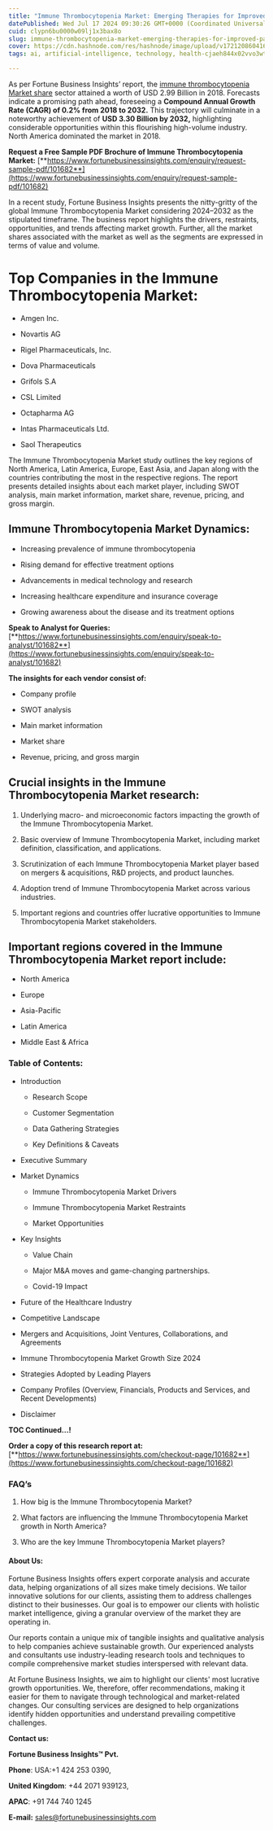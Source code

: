 ```yaml
---
title: "Immune Thrombocytopenia Market: Emerging Therapies for Improved Patient Care"
datePublished: Wed Jul 17 2024 09:30:26 GMT+0000 (Coordinated Universal Time)
cuid: clypn6bu0000w09lj1x3bax8o
slug: immune-thrombocytopenia-market-emerging-therapies-for-improved-patient-care
cover: https://cdn.hashnode.com/res/hashnode/image/upload/v1721208604165/d1a4120f-15ba-4eb8-a445-60f5d38d2951.png
tags: ai, artificial-intelligence, technology, health-cjaeh844x02vvo3wtj5r2s75q, healthcare

---
```


As per Fortune Business Insights’ report, the [immune thrombocytopenia Market share](https://www.fortunebusinessinsights.com/industry-reports/immune-thrombocytopenia-itp-market-101682) sector attained a worth of USD 2.99 Billion in 2018. Forecasts indicate a promising path ahead, foreseeing a **Compound Annual Growth Rate (CAGR) of 0.2% from 2018 to 2032.** This trajectory will culminate in a noteworthy achievement of **USD 3.30 Billion by 2032,** highlighting considerable opportunities within this flourishing high-volume industry. North America dominated the market in 2018.

**Request a Free Sample PDF Brochure of Immune Thrombocytopenia Market:** [**https://www.fortunebusinessinsights.com/enquiry/request-sample-pdf/101682**](https://www.fortunebusinessinsights.com/enquiry/request-sample-pdf/101682)

In a recent study, Fortune Business Insights presents the nitty-gritty of the global Immune Thrombocytopenia Market considering 2024–2032 as the stipulated timeframe. The business report highlights the drivers, restraints, opportunities, and trends affecting market growth. Further, all the market shares associated with the market as well as the segments are expressed in terms of value and volume.

# **Top Companies in the Immune Thrombocytopenia Market:**

* Amgen Inc.
    
* Novartis AG
    
* Rigel Pharmaceuticals, Inc.
    
* Dova Pharmaceuticals
    
* Grifols S.A
    
* CSL Limited
    
* Octapharma AG
    
* Intas Pharmaceuticals Ltd.
    
* Saol Therapeutics
    

The Immune Thrombocytopenia Market study outlines the key regions of North America, Latin America, Europe, East Asia, and Japan along with the countries contributing the most in the respective regions. The report presents detailed insights about each market player, including SWOT analysis, main market information, market share, revenue, pricing, and gross margin.

## Immune Thrombocytopenia Market **Dynamics**:

* Increasing prevalence of immune thrombocytopenia
    
* Rising demand for effective treatment options
    
* Advancements in medical technology and research
    
* Increasing healthcare expenditure and insurance coverage
    
* Growing awareness about the disease and its treatment options
    

**Speak to Analyst for Queries:** [**https://www.fortunebusinessinsights.com/enquiry/speak-to-analyst/101682**](https://www.fortunebusinessinsights.com/enquiry/speak-to-analyst/101682)

**The insights for each vendor consist of:**

* Company profile
    
* SWOT analysis
    
* Main market information
    
* Market share
    
* Revenue, pricing, and gross margin
    

## **Crucial insights in the Immune Thrombocytopenia Market research:**

1. Underlying macro- and microeconomic factors impacting the growth of the Immune Thrombocytopenia Market.
    
2. Basic overview of Immune Thrombocytopenia Market, including market definition, classification, and applications.
    
3. Scrutinization of each Immune Thrombocytopenia Market player based on mergers & acquisitions, R&D projects, and product launches.
    
4. Adoption trend of Immune Thrombocytopenia Market across various industries.
    
5. Important regions and countries offer lucrative opportunities to Immune Thrombocytopenia Market stakeholders.
    

## **Important regions covered in the Immune Thrombocytopenia Market report include:**

* North America
    
* Europe
    
* Asia-Pacific
    
* Latin America
    
* Middle East & Africa
    

### **Table of Contents:**

* Introduction
    
    * Research Scope
        
    * Customer Segmentation
        
    * Data Gathering Strategies
        
    * Key Definitions & Caveats
        
* Executive Summary
    
* Market Dynamics
    
    * Immune Thrombocytopenia Market Drivers
        
    * Immune Thrombocytopenia Market Restraints
        
    * Market Opportunities
        
* Key Insights
    
    * Value Chain
        
    * Major M&A moves and game-changing partnerships.
        
    * Covid-19 Impact
        
* Future of the Healthcare Industry
    
* Competitive Landscape
    
* Mergers and Acquisitions, Joint Ventures, Collaborations, and Agreements
    
* Immune Thrombocytopenia Market Growth Size 2024
    
* Strategies Adopted by Leading Players
    
* Company Profiles (Overview, Financials, Products and Services, and Recent Developments)
    
* Disclaimer
    

**TOC Continued…!**

**Order a copy of this research report at:** [**https://www.fortunebusinessinsights.com/checkout-page/101682**](https://www.fortunebusinessinsights.com/checkout-page/101682)

### **FAQ’s**

1. How big is the Immune Thrombocytopenia Market?
    
2. What factors are influencing the Immune Thrombocytopenia Market growth in North America?
    
3. Who are the key Immune Thrombocytopenia Market players?
    

#### **About Us:**

Fortune Business Insights offers expert corporate analysis and accurate data, helping organizations of all sizes make timely decisions. We tailor innovative solutions for our clients, assisting them to address challenges distinct to their businesses. Our goal is to empower our clients with holistic market intelligence, giving a granular overview of the market they are operating in.

Our reports contain a unique mix of tangible insights and qualitative analysis to help companies achieve sustainable growth. Our experienced analysts and consultants use industry-leading research tools and techniques to compile comprehensive market studies interspersed with relevant data.

At Fortune Business Insights, we aim to highlight our clients' most lucrative growth opportunities. We, therefore, offer recommendations, making it easier for them to navigate through technological and market-related changes. Our consulting services are designed to help organizations identify hidden opportunities and understand prevailing competitive challenges.

**Contact us:**

**Fortune Business Insights™ Pvt.**

**Phone**: USA:+1 424 253 0390,

**United Kingdom**: +44 2071 939123,

**APAC**: +91 744 740 1245

**E-mail:** [sales@fortunebusinessinsights.com](mailto:sales@fortunebusinessinsights.com)